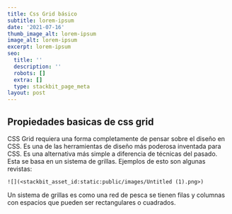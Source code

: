 ```yaml
---
title: Css Grid básico
subtitle: lorem-ipsum
date: '2021-07-16'
thumb_image_alt: lorem-ipsum
image_alt: lorem-ipsum
excerpt: lorem-ipsum
seo:
  title: ''
  description: ''
  robots: []
  extra: []
  type: stackbit_page_meta
layout: post
---
```

## Propiedades basicas de css grid

CSS Grid requiera una forma completamente de pensar sobre el diseño en CSS. Es una de las herramientas de diseño más poderosa inventada para CSS. Es una alternativa más simple a diferencia de técnicas del pasado. Esta se basa en un sistema de grillas. Ejemplos de esto son algunas revistas:

    ![](<stackbit_asset_id:static:public/images/Untitled (1).png>)

Un sistema de grillas es como una red de pesca se tienen filas y columnas con espacios que pueden ser rectangulares o cuadrados.
